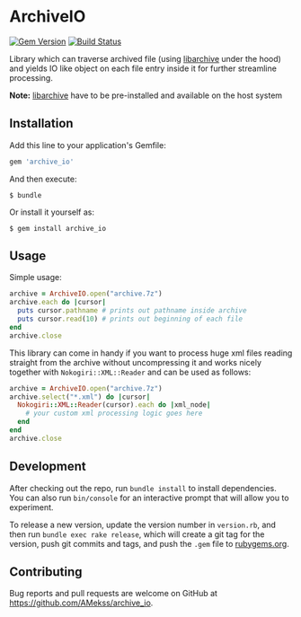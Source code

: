 # ArchiveIO
[![Gem Version](https://badge.fury.io/rb/archive_io.svg)](https://badge.fury.io/rb/archive_io)
[![Build Status](https://travis-ci.org/AMekss/archive_io.svg?branch=master)](https://travis-ci.org/AMekss/archive_io)

Library which can traverse archived file (using [libarchive](http://www.libarchive.org/) under the hood) and yields IO like object on each file entry inside it for further streamline processing.

**Note:** [libarchive](http://www.libarchive.org/) have to be pre-installed and available on the host system

## Installation

Add this line to your application's Gemfile:

```ruby
gem 'archive_io'
```

And then execute:

    $ bundle

Or install it yourself as:

    $ gem install archive_io

## Usage

Simple usage:

```ruby
archive = ArchiveIO.open("archive.7z")
archive.each do |cursor|
  puts cursor.pathname # prints out pathname inside archive
  puts cursor.read(10) # prints out beginning of each file
end
archive.close
```

This library can come in handy if you want to process huge xml files reading straight from the archive without uncompressing it and works nicely together with `Nokogiri::XML::Reader` and can be used as follows:

```ruby
archive = ArchiveIO.open("archive.7z")
archive.select("*.xml") do |cursor|
  Nokogiri::XML::Reader(cursor).each do |xml_node|
    # your custom xml processing logic goes here
  end
end
archive.close
```

## Development

After checking out the repo, run `bundle install` to install dependencies. You can also run `bin/console` for an interactive prompt that will allow you to experiment.

To release a new version, update the version number in `version.rb`, and then run `bundle exec rake release`, which will create a git tag for the version, push git commits and tags, and push the `.gem` file to [rubygems.org](https://rubygems.org).

## Contributing

Bug reports and pull requests are welcome on GitHub at https://github.com/AMekss/archive_io.

